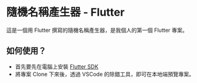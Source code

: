 # 隨機名稱產生器 - Flutter

這是一個用 Flutter 撰寫的隨機名稱產生器，是我個人的第一個 Flutter 專案。

## 如何使用？

- 首先要先在電腦上安裝 [Flutter SDK](https://docs.flutter.dev/get-started/install)
- 將專案 Clone 下來後，透過 VSCode 的除錯工具，即可在本地端預覽專案。
